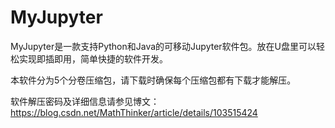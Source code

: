 # MyJupyter
 MyJupyter是一款支持Python和Java的可移动Jupyter软件包。放在U盘里可以轻松实现即插即用，简单快捷的软件开发。
 
 本软件分为5个分卷压缩包，请下载时确保每个压缩包都有下载才能解压。
 
 软件解压密码及详细信息请参见博文：https://blog.csdn.net/MathThinker/article/details/103515424
